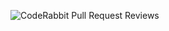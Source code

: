 ![CodeRabbit Pull Request Reviews](https://img.shields.io/coderabbit/prs/github/Buzau16/Spoiled?utm_source=oss&utm_medium=github&utm_campaign=Buzau16%2FSpoiled&labelColor=171717&color=FF570A&link=https%3A%2F%2Fcoderabbit.ai&label=CodeRabbit+Reviews)
